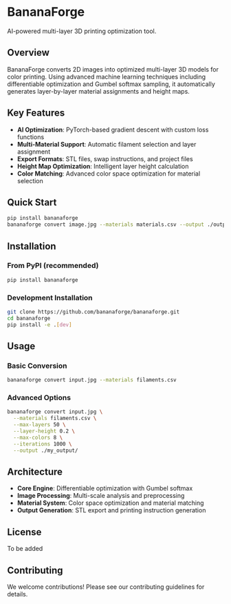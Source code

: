 # BananaForge

AI-powered multi-layer 3D printing optimization tool.

## Overview

BananaForge converts 2D images into optimized multi-layer 3D models for color printing. Using advanced machine learning techniques including differentiable optimization and Gumbel softmax sampling, it automatically generates layer-by-layer material assignments and height maps.

## Key Features

- **AI Optimization**: PyTorch-based gradient descent with custom loss functions
- **Multi-Material Support**: Automatic filament selection and layer assignment
- **Export Formats**: STL files, swap instructions, and project files
- **Height Map Optimization**: Intelligent layer height calculation
- **Color Matching**: Advanced color space optimization for material selection

## Quick Start

```bash
pip install bananaforge
bananaforge convert image.jpg --materials materials.csv --output ./output/
```

## Installation

### From PyPI (recommended)
```bash
pip install bananaforge
```

### Development Installation
```bash
git clone https://github.com/bananaforge/bananaforge.git
cd bananaforge
pip install -e .[dev]
```

## Usage

### Basic Conversion
```bash
bananaforge convert input.jpg --materials filaments.csv
```

### Advanced Options
```bash
bananaforge convert input.jpg \
  --materials filaments.csv \
  --max-layers 50 \
  --layer-height 0.2 \
  --max-colors 8 \
  --iterations 1000 \
  --output ./my_output/
```

## Architecture

- **Core Engine**: Differentiable optimization with Gumbel softmax
- **Image Processing**: Multi-scale analysis and preprocessing 
- **Material System**: Color space optimization and material matching
- **Output Generation**: STL export and printing instruction generation

## License

To be added

## Contributing

We welcome contributions! Please see our contributing guidelines for details.